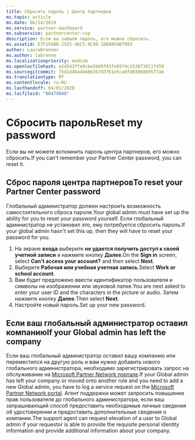 ```yaml
---
title: Сбросить пароль | Центр партнеров
ms.topic: article
ms.date: 06/24/2019
ms.service: partner-dashboard
ms.subservice: partnercenter-csp
description: Если вы забыли пароль, его можно сбросить.
ms.assetid: E7F1F68D-25E5-46C5-9C98-1D0A9FAB7993
author: LauraBrenner
ms.author: labrenne
ms.localizationpriority: medium
ms.openlocfilehash: e24543ffe9cbe5b60f43fe03f4c1538f3811f459
ms.sourcegitcommit: 75d1d4ba4b6b63b7d3761e5ca8fd03060695f7ab
ms.translationtype: MT
ms.contentlocale: ru-RU
ms.lasthandoff: 04/01/2020
ms.locfileid: "80479048"
---
```

# <a name="reset-my-password"></a><span data-ttu-id="94156-103">Сбросить пароль</span><span class="sxs-lookup"><span data-stu-id="94156-103">Reset my password</span></span>

<span data-ttu-id="94156-104">Если вы не можете вспомнить пароль центра партнеров, его можно сбросить.</span><span class="sxs-lookup"><span data-stu-id="94156-104">If you can't remember your Partner Center password, you can reset it.</span></span>

## <a name="to-reset-your-partner-center-password"></a><span data-ttu-id="94156-105">Сброс пароля центра партнеров</span><span class="sxs-lookup"><span data-stu-id="94156-105">To reset your Partner Center password</span></span>

<span data-ttu-id="94156-106">Глобальный администратор должен настроить возможность самостоятельного сброса пароля.</span><span class="sxs-lookup"><span data-stu-id="94156-106">Your global admin must have set up the ability for you to reset your password yourself.</span></span> <span data-ttu-id="94156-107">Если глобальный администратор не установил это, ему потребуется сбросить пароль.</span><span class="sxs-lookup"><span data-stu-id="94156-107">If your global admin hasn't set this up, then they will have to reset your password for you.</span></span> 

1. <span data-ttu-id="94156-108">На экране **входа** выберите **не удается получить доступ к своей учетной записи** и нажмите кнопку **Далее**.</span><span class="sxs-lookup"><span data-stu-id="94156-108">On the **Sign in** screen, select **Can't access your account?** and then select **Next**.</span></span>
2. <span data-ttu-id="94156-109">Выберите **Рабочая или учебная учетная запись**.</span><span class="sxs-lookup"><span data-stu-id="94156-109">Select **Work or school account**.</span></span>
3. <span data-ttu-id="94156-110">Вам будет предложено ввести идентификатор пользователя и символы на изображении или звуковой папке.</span><span class="sxs-lookup"><span data-stu-id="94156-110">You are next asked to enter your user ID and the characters in the picture or audio.</span></span> <span data-ttu-id="94156-111">Затем нажмите кнопку **Далее**.</span><span class="sxs-lookup"><span data-stu-id="94156-111">Then select **Next**.</span></span>
4. <span data-ttu-id="94156-112">Настройте новый пароль.</span><span class="sxs-lookup"><span data-stu-id="94156-112">Set up your new password.</span></span>

## <a name="if-your-global-admin-has-left-the-company"></a><span data-ttu-id="94156-113">Если ваш глобальный администратор оставил компанию</span><span class="sxs-lookup"><span data-stu-id="94156-113">If your Global admin has left the company</span></span>

<span data-ttu-id="94156-114">Если ваш глобальный администратор оставил вашу компанию или переместился на другую роль и вам нужно добавить нового глобального администратора, необходимо зарегистрировать запрос на обслуживание на [Microsoft Partner Network портале](https://partner.microsoft.com/commercial#/).</span><span class="sxs-lookup"><span data-stu-id="94156-114">If your Global admin has left your company or moved onto another role and you need to add a new Global admin, you have to log a service request on the [Microsoft Partner Network portal](https://partner.microsoft.com/commercial#/).</span></span> <span data-ttu-id="94156-115">Агент поддержки может запросить повышение прав пользователя до глобального администратора, если ваш запрашивающий способ предоставить необходимые личные сведения об удостоверении и предоставить дополнительные сведения о компании.</span><span class="sxs-lookup"><span data-stu-id="94156-115">The support agent can request elevation of a user to Global admin if your requestor is able to provide the requisite personal identity information and provide additional information about your company.</span></span>
